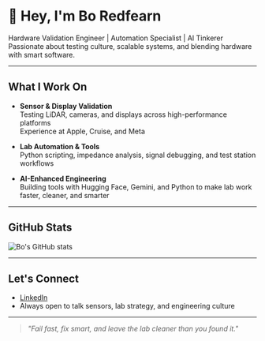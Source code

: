 # 👋 Hey, I'm Bo Redfearn

Hardware Validation Engineer | Automation Specialist | AI Tinkerer  
Passionate about testing culture, scalable systems, and blending hardware with smart software.

---

## What I Work On

- **Sensor & Display Validation**  
  Testing LiDAR, cameras, and displays across high-performance platforms  
  Experience at Apple, Cruise, and Meta

- **Lab Automation & Tools**  
  Python scripting, impedance analysis, signal debugging, and test station workflows

- **AI-Enhanced Engineering**  
  Building tools with Hugging Face, Gemini, and Python to make lab work faster, cleaner, and smarter

---

## GitHub Stats

![Bo's GitHub stats](https://github-readme-stats.vercel.app/api?username=bochristopher&show_icons=true&theme=tokyonight&hide=issues&count_private=true)

---

## Let's Connect

- [LinkedIn](https://www.linkedin.com/in/boredfearn)  
- Always open to talk sensors, lab strategy, and engineering culture

---

> _"Fail fast, fix smart, and leave the lab cleaner than you found it."_
